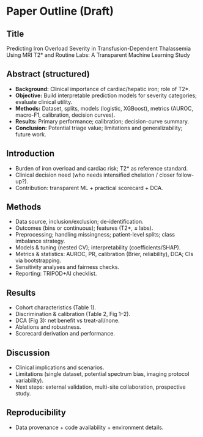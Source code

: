 # Paper Outline (Draft)

## Title
Predicting Iron Overload Severity in Transfusion-Dependent Thalassemia Using MRI T2* and Routine Labs: A Transparent Machine Learning Study

## Abstract (structured)
- **Background:** Clinical importance of cardiac/hepatic iron; role of T2*.  
- **Objective:** Build interpretable prediction models for severity categories; evaluate clinical utility.
- **Methods:** Dataset, splits, models (logistic, XGBoost), metrics (AUROC, macro-F1, calibration, decision curves).  
- **Results:** Primary performance; calibration; decision-curve summary.  
- **Conclusion:** Potential triage value; limitations and generalizability; future work.

## Introduction
- Burden of iron overload and cardiac risk; T2* as reference standard.
- Clinical decision need (who needs intensified chelation / closer follow-up?).
- Contribution: transparent ML + practical scorecard + DCA.

## Methods
- Data source, inclusion/exclusion; de-identification.  
- Outcomes (bins or continuous); features (T2*, ± labs).  
- Preprocessing; handling missingness; patient-level splits; class imbalance strategy.  
- Models & tuning (nested CV); interpretability (coefficients/SHAP).  
- Metrics & statistics: AUROC, PR, calibration (Brier, reliability), DCA; CIs via bootstrapping.  
- Sensitivity analyses and fairness checks.  
- Reporting: TRIPOD+AI checklist.

## Results
- Cohort characteristics (Table 1).  
- Discrimination & calibration (Table 2, Fig 1–2).  
- DCA (Fig 3): net benefit vs treat-all/none.  
- Ablations and robustness.  
- Scorecard derivation and performance.

## Discussion
- Clinical implications and scenarios.  
- Limitations (single dataset, potential spectrum bias, imaging protocol variability).  
- Next steps: external validation, multi-site collaboration, prospective study.

## Reproducibility
- Data provenance + code availability + environment details.